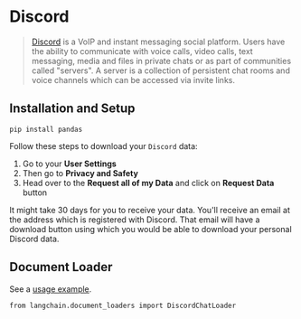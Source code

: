 Discord
=======

> [Discord](https://discord.com/) is a VoIP and instant messaging social platform. Users have the ability to communicate with voice calls, video calls, text messaging, media and files in private chats or as part of communities called "servers". A server is a collection of persistent chat rooms and voice channels which can be accessed via invite links.

Installation and Setup[](#installation-and-setup "Direct link to Installation and Setup")
------------------------------------------------------------------------------------------

    pip install pandas

Follow these steps to download your `Discord` data:

1.  Go to your **User Settings**
2.  Then go to **Privacy and Safety**
3.  Head over to the **Request all of my Data** and click on **Request Data** button

It might take 30 days for you to receive your data. You'll receive an email at the address which is registered with Discord. That email will have a download button using which you would be able to download your personal Discord data.

Document Loader[](#document-loader "Direct link to Document Loader")
---------------------------------------------------------------------

See a [usage example](/docs/integrations/document_loaders/discord).

    from langchain.document_loaders import DiscordChatLoader